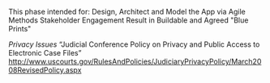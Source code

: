 This phase intended for:
Design, Architect and Model the App via Agile Methods
Stakeholder Engagement
Result in Buildable and Agreed "Blue Prints"



*Privacy Issues*
“Judicial Conference Policy on Privacy and Public Access to Electronic Case Files” 
http://www.uscourts.gov/RulesAndPolicies/JudiciaryPrivacyPolicy/March2008RevisedPolicy.aspx
